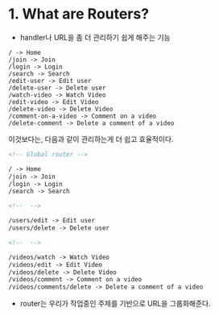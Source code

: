 # **1. What are Routers?**

- handler나 URL을 좀 더 관리하기 쉽게 해주는 기능

```
/ -> Home
/join -> Join
/login -> Login
/search -> Search
/edit-user -> Edit user
/delete-user -> Delete user
/watch-video -> Watch Video
/edit-video -> Edit Video
/delete-video -> Delete Video
/comment-on-a-video -> Comment on a video
/delete-comment -> Delete a comment of a video
```

이것보다는,
다음과 같이 관리하는게 더 쉽고 효율적이다.

```markdown
<!-- Global router -->

/ -> Home
/join -> Join
/login -> Login
/search -> Search

<!--  -->

/users/edit -> Edit user
/users/delete -> Delete user

<!--  -->

/videos/watch -> Watch Video
/videos/edit -> Edit Video
/videos/delete -> Delete Video
/videos/comment -> Comment on a video
/videos/comments/delete -> Delete a comment of a video
```

- router는 우리가 작업중인 주제를 기반으로 URL을 그룹화해준다.
